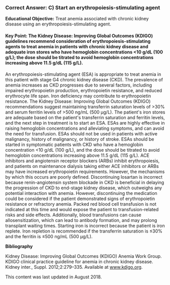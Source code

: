 
### Correct Answer: C) Start an erythropoiesis-stimulating agent 

**Educational Objective:** Treat anemia associated with chronic kidney disease using an erythropoiesis-stimulating agent.

#### **Key Point:** The Kidney Disease: Improving Global Outcomes (KDIGO) guidelines recommend consideration of erythropoiesis-stimulating agents to treat anemia in patients with chronic kidney disease and adequate iron stores who have hemoglobin concentrations &lt;10 g/dL (100 g/L); the dose should be titrated to avoid hemoglobin concentrations increasing above 11.5 g/dL (115 g/L).

An erythropoiesis-stimulating agent (ESA) is appropriate to treat anemia in this patient with stage G4 chronic kidney disease (CKD). The prevalence of anemia increases as CKD progresses due to several factors, including impaired erythropoietin production, erythropoietin resistance, and reduced erythrocyte life span. Iron deficiency may contribute to erythropoietin resistance. The Kidney Disease: Improving Global Outcomes (KDIGO) recommendations suggest maintaining transferrin saturation levels of >30% and serum ferritin levels of >500 ng/mL (500 µg/L). The patient's iron stores are adequate based on the patient's transferrin saturation and ferritin levels, and the next step in treatment is to start an ESA. ESAs are highly effective in raising hemoglobin concentrations and alleviating symptoms, and can avoid the need for transfusion. ESAs should not be used in patients with active malignancy, history of malignancy, or history of stroke. ESAs should be started in symptomatic patients with CKD who have a hemoglobin concentration <10 g/dL (100 g/L), and the dose should be titrated to avoid hemoglobin concentrations increasing above 11.5 g/dL (115 g/L).
ACE inhibitors and angiotensin receptor blockers (ARBs) inhibit erythropoiesis, and patients on maintenance dialysis taking either ACE inhibitors or ARBs may have increased erythropoietin requirements. However, the mechanisms by which this occurs are poorly defined. Discontinuing losartan is incorrect because renin-angiotensin system blockade in CKD is beneficial in delaying the progression of CKD to end-stage kidney disease, which outweighs any potential interaction with anemia. However, discontinuing the medication could be considered if the patient demonstrated signs of erythropoietin resistance or refractory anemia.
Packed red blood cell transfusion is not indicated at this time and would expose the patient to transfusion-related risks and side effects. Additionally, blood transfusions can cause allosensitization, which can lead to antibody formation, and may prolong transplant waiting times.
Starting iron is incorrect because the patient is iron replete. Iron repletion is recommended if the transferrin saturation is ≤30% and the ferritin is ≤500 ng/mL (500 µg/L).

**Bibliography**

Kidney Disease: Improving Global Outcomes (KDIGO) Anemia Work Group. KDIGO clinical practice guideline for anemia in chronic kidney disease. Kidney inter., Suppl. 2012;2:279–335. Available at www.kdigo.org.

This content was last updated in August 2018.